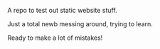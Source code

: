 A repo to test out static website stuff.

Just a total newb messing around, trying to learn.

Ready to make a lot of mistakes!
